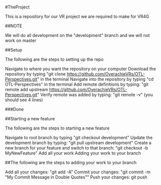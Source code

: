 #TheProject

This is a repository for our VR project we are required to make for VR4G

##NOTE

We will do all development on the "development" branch and we will not work on master

##Setup

The following are the steps to setting up the repo

Navigate to where you want the repository on your computer
Download the repository by typing "git clone https://github.com/OverachieVRs/OTL-Perspectives.git" in the terminal
Navigate into the repository by typing "cd OTL-Perspectives" in the terminal
Add remote definitions by typing: "git remote add upstream https://github.com/OverachieVRs/OTL-Perspectives.git"
Verify remote was added by typing: "git remote -v" (you should see 4 lines)

###Done

##Starting a new feature

The following are the steps to starting a new feature

Navigate to root branch by typing "git checkout development"
Update the development branch by typing: "git pull upstream development"
Create a new branch for your feature and switch to that branch: "git checkout -b MyNewFeature"
Add all your work
Adding your work to your branch

##The following are the steps to adding your work to your branch

Add all your changes: "git add -A"
Commit your changes: "git commit -m "My Commit Message in Double Quotes""
Push your changes: git push
